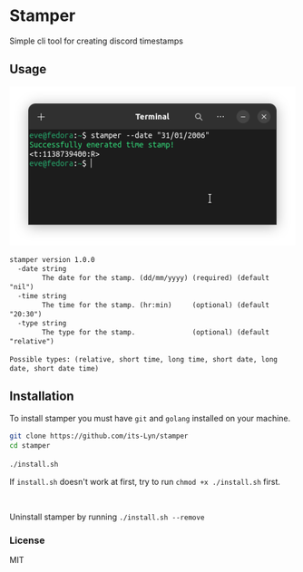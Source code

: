 # Stamper

Simple cli tool for creating discord timestamps

## Usage

![showcase](./showcase.png)

```
stamper version 1.0.0
  -date string
    	The date for the stamp. (dd/mm/yyyy) (required) (default "nil")
  -time string
    	The time for the stamp. (hr:min)     (optional) (default "20:30")
  -type string
    	The type for the stamp.              (optional) (default "relative")

Possible types: (relative, short time, long time, short date, long date, short date time)
```

## Installation
To install stamper you must have `git` and `golang` installed on your machine.
```bash
git clone https://github.com/its-Lyn/stamper
cd stamper

./install.sh
```
If `install.sh` doesn't work at first, try to run `chmod +x ./install.sh` first.

<br>

Uninstall stamper by running `./install.sh --remove`

### License
MIT